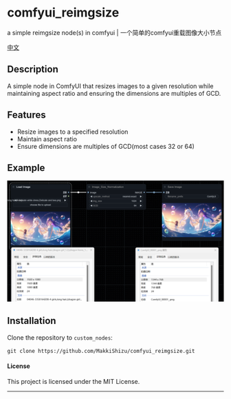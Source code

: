 # comfyui_reimgsize
a simple reimgsize node(s) in comfyui | 一个简单的comfyui重载图像大小节点

[中文](README_CN.md)

## Description
A simple node in ComfyUI that resizes images to a given resolution while maintaining aspect ratio and ensuring the dimensions are multiples of GCD.

## Features
- Resize images to a specified resolution
- Maintain aspect ratio
- Ensure dimensions are multiples of GCD(most cases 32 or 64)

## Example
![image](./example.png)

## Installation
Clone the repository to `custom_nodes`:
```
git clone https://github.com/MakkiShizu/comfyui_reimgsize.git
```

#### License
This project is licensed under the MIT License.
<hr>